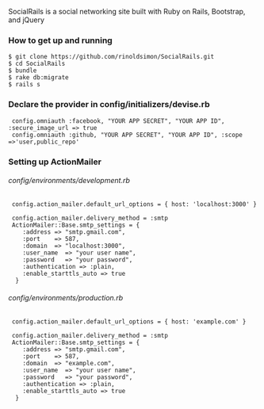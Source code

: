 SocialRails is a social networking site built with Ruby on Rails, Bootstrap, and jQuery 

### How to get up and running

    $ git clone https://github.com/rinoldsimon/SocialRails.git
    $ cd SocialRails
    $ bundle
    $ rake db:migrate
    $ rails s
    
### Declare the provider in config/initializers/devise.rb

     config.omniauth :facebook, "YOUR APP SECRET", "YOUR APP ID", :secure_image_url => true
     config.omniauth :github, "YOUR APP SECRET", "YOUR APP ID", :scope =>'user,public_repo'
     
### Setting up ActionMailer

###### config/environments/development.rb

     config.action_mailer.default_url_options = { host: 'localhost:3000' }
     
     config.action_mailer.delivery_method = :smtp
     ActionMailer::Base.smtp_settings = {
        :address => "smtp.gmail.com",
        :port    => 587,
        :domain  => "localhost:3000",
        :user_name  => "your user name",
        :password   => "your password",
        :authentication => :plain,
        :enable_starttls_auto => true
      }
      
###### config/environments/production.rb

     config.action_mailer.default_url_options = { host: 'example.com' }
     
     config.action_mailer.delivery_method = :smtp
     ActionMailer::Base.smtp_settings = {
        :address => "smtp.gmail.com",
        :port    => 587,
        :domain  => "example.com",
        :user_name  => "your user name",
        :password   => "your password",
        :authentication => :plain,
        :enable_starttls_auto => true
      }

